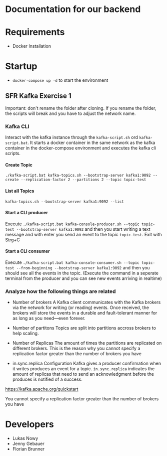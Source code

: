 # Documentation for our backend

# Requirements

- Docker Installation

# Startup

- `docker-compose up -d` to start the environment

## SFR Kafka Exercise 1

Important: don't rename the folder after cloning. If you rename the folder, the scripts will break and you have to adjust the network name.

### Kafka CLI

Interact with the kafka instance through the `kafka-script.sh` ord `kafka-script.bat`.
It starts a docker container in the same network as the kafka container in the docker-compose environment and executes the kafka cli scripts.


#### Create Topic

`./kafka-script.bat kafka-topics.sh --bootstrap-server kafka1:9092 --create --replication-factor 2 --partitions 2 --topic topic-test`

#### List all Topics

`kafka-topics.sh --bootstrap-server kafka1:9092 --list`

#### Start a CLI producer
Execute
`./kafka-script.bat kafka-console-producer.sh --topic topic-test --bootstrap-server kafka1:9092`
and then you start writing a text message and with enter you send an event to the topic `topic-test`.
Exit with Strg+C
#### Start a CLI consumer
Execute
`./kafka-script.bat kafka-console-consumer.sh --topic topic-test --from-beginning --bootstrap-server kafka1:9092`
and then you should see all the events in the topic. (Execute the command in a seperate terminal from the producer and you can see new events arriving in realtime)
### Analyze how the following things are related

- Number of brokers
  A Kafka client communicates with the Kafka brokers via the network for writing (or reading) events. Once received, the brokers will store the events in a durable and fault-tolerant manner for as long as you need—even forever.
- Number of partitons
  Topics are split into partitions accross brokers to help scaling.
- Number of Replicas
  The amount of times the partitions are replicated on different brokers.
  This is the reason why you cannot specify a replication factor greater than the number of brokers you have

- in.sync.replica Configuration
  Kafka gives a producer confirmation when it writes produces an event for a topic. `in.sync.replica` indicates the amount of replicas that need to send an acknowledgment before the produces is notified of a success.

https://kafka.apache.org/quickstart

You cannot specify a replication factor greater than the number of brokers you have

# Developers

- Lukas Nowy
- Jenny Gebauer
- Florian Brunner